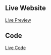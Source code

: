 ## Live Website
[Live Preview]("https://next-js-crud-table-funavery-task1.vercel.app/")

## Code
[Live Code](https://github.com/Foxlancerr/next-js-crud-table)


